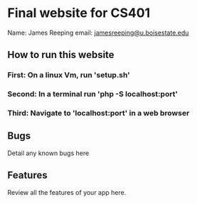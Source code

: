 # Final website for CS401

Name: James Reeping
email: jamesreeping@u.boisestate.edu

## How to run this website

### First: On a linux Vm, run 'setup.sh'
### Second: In a terminal run 'php -S localhost:port'
### Third: Navigate to 'localhost:port' in a web browser

## Bugs

Detail any known bugs here

## Features

Review all the features of your app here.
